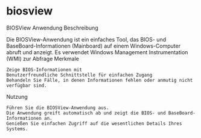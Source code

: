 # biosview
BIOSView Anwendung
Beschreibung

Die BIOSView-Anwendung ist ein einfaches Tool, das BIOS- und BaseBoard-Informationen (Mainboard) auf einem Windows-Computer abruft und anzeigt. Es verwendet Windows Management Instrumentation (WMI) zur Abfrage
Merkmale

    Zeige BIOS-Informationen mit
    Benutzerfreundliche Schnittstelle für einfachen Zugang
    Behandeln Sie Fälle, in denen Informationen fehlen oder anmutig nicht verfügbar sind.

Nutzung

    Führen Sie die BIOSView-Anwendung aus.
    Die Anwendung greift automatisch ab und zeigt die BIOS- und BaseBoard-Informationen an.
    Genießen Sie einfachen Zugriff auf die wesentlichen Details Ihres Systems.
